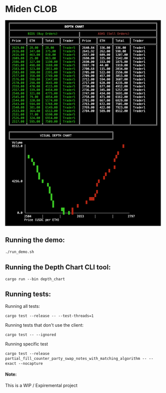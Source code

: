 # Miden CLOB

![Logo](assets/zkCLOB.png)


## Running the demo:
```
./run_demo.sh
```

## Running the Depth Chart CLI tool:
```
cargo run --bin depth_chart
```

## Running tests:

Running all tests:
```
cargo test --release -- --test-threads=1
```

Running tests that don't use the client: 
```
cargo test -- --ignored
```

Running specific test
```
cargo test --release  partial_fill_counter_party_swap_notes_with_matching_algorithm -- --exact --nocapture
```



#### Note:
This is a WIP / Expiremental project